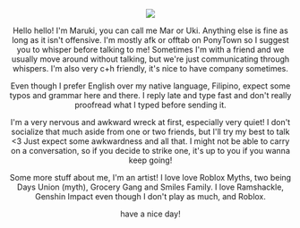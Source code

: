 <p align="center">
  <img src="https://i.pinimg.com/564x/5b/4a/67/5b4a6724514f77a7a74e3847915fc4d3.jpg"
    </p>
<p align="center">
  Hello hello! I'm Maruki, you can call me Mar or Uki. Anything else is fine as long as it isn't offensive. I'm mostly afk or offtab on PonyTown so I suggest you to whisper before talking to me! Sometimes I'm with a friend and we usually move around without talking, but we're just communicating through whispers. I'm also very c+h friendly, it's nice to have company sometimes.
<p align="center">
  Even though I prefer English over my native language, Filipino, expect some typos and grammar here and there. I reply late and type fast and don't really proofread what I typed before sending it.

<p align="center">
   I'm a very nervous and awkward wreck at first, especially very quiet! I don't socialize that much aside from one or two friends, but I'll try my best to talk <3 Just expect some awkwardness and all that. I might not be able to carry on a conversation, so if you decide to strike one, it's up to you if you wanna keep going!

<p align="center">
   Some more stuff about me, I'm an artist! I love love Roblox Myths, two being Days Union (myth), Grocery Gang and Smiles Family. I love Ramshackle, Genshin Impact even though I don't play as much, and Roblox. 

<p align="center">
  have a nice day!
